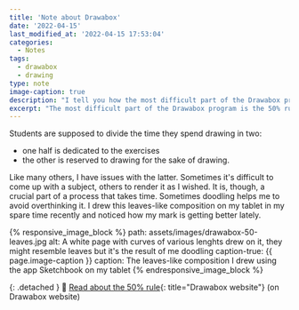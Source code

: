 ```yaml
---
title: 'Note about Drawabox'
date: '2022-04-15'
last_modified_at: '2022-04-15 17:53:04'
categories:
  - Notes
tags:
  - drawabox
  - drawing
type: note
image-caption: true
description: "I tell you how the most difficult part of the Drawabox program is the 50% rule, and show you something I drew on my spare time recently."
excerpt: "The most difficult part of the Drawabox program is the 50% rule."
---
```

Students are supposed to divide the time they spend drawing in two:

<ul class="smd-ul">
  <li>one half is dedicated to the exercises</li>
  <li>the other is reserved to drawing for the sake of drawing.</li>
</ul>

Like many others, I have issues with the latter. Sometimes it's difficult to come up with a subject, others to render it as I wished. It is, though, a crucial part of a process that takes time. Sometimes doodling helps me to avoid overthinking it. I drew this leaves-like composition on my tablet in my spare time recently and noticed how my mark is getting better lately. 

{% responsive_image_block %}
  path: assets/images/drawabox-50-leaves.jpg
  alt: A white page with curves of various lenghts drew on it, they might resemble leaves but it's the result of me doodling
  caption-true: {{ page.image-caption }}
  caption: The leaves-like composition I drew using the app Sketchbook on my tablet
{% endresponsive_image_block %}

{: .detached }
🔗 [Read about the 50% rule](https://drawabox.com/lesson/0/2){: title="Drawabox website"} (on Drawabox website)